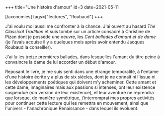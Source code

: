 +++
title="Une histoire d'amour"
id=3
date=2021-05-11

[taxonomies]
tags=["lectures", "Roubaud"]
+++

J'ai voulu moi aussi me confronter à la chance. J'ai ouvert au hasard _The Classical Tradition_ et suis tombé sur un article consacré à Christine de Pizan dont je possède une oeuvre, les _Cent ballades d'amant et de dame_ (je l'avais acquise il y a quelques mois après avoir entendu Jacques Roubaud la conseiller).

<!-- more -->

J'ai lu les treize premières ballades, dans lesquelles l'amant du titre peine à convaincre la dame de lui accorder un début d'amour.

Reposant le livre, je me suis senti dans une étrange temporalité, à l'entame d'une histoire écrite y a plus de six siècles, dont je ne connaît ni l'issue ni les développements poétiques qui doivent m'y acheminer. Cette amant et cette dame, imaginaires mais aux passions si intenses, ont leur existence suspendue (_ma_ version de leur existence), et leur aventure ne reprendra que lorsque, de manière symétrique, j'interromprai mes propres activités pour continuer cette lecture qui les remettra en mouvement, ainsi que l'univers - l'anachronique Renaissance - dans lequel ils évoluent.
